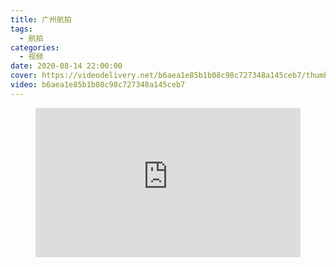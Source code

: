 ```yaml
---
title: 广州航拍
tags:
  - 航拍
categories:
  - 视频
date: 2020-08-14 22:00:00
cover: https://videodelivery.net/b6aea1e85b1b08c98c727348a145ceb7/thumbnails/thumbnail.jpg?time=1s
video: b6aea1e85b1b08c98c727348a145ceb7
---
```


<figure>
  <div style="position: relative; padding-top: 56.25%;"><iframe src="https://iframe.videodelivery.net/b6aea1e85b1b08c98c727348a145ceb7?preload=metadata&poster=https%3A%2F%2Fvideodelivery.net%2Fb6aea1e85b1b08c98c727348a145ceb7%2Fthumbnails%2Fthumbnail.jpg%3Ftime%3D1s%26height%3D600" style="border: none; position: absolute; top: 0; left: 0; height: 100%; width: 100%;" allow="accelerometer; gyroscope; autoplay; encrypted-media; picture-in-picture;" allowfullscreen="true"></iframe></div>
</figure>
